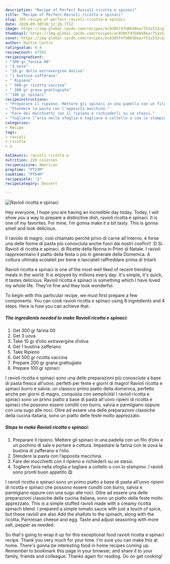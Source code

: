 ```yaml
---
description: "Recipe of Perfect Ravioli ricotta e spinaci"
title: "Recipe of Perfect Ravioli ricotta e spinaci"
slug: 305-recipe-of-perfect-ravioli-ricotta-e-spinaci
date: 2020-09-30T10:12:26.771Z
image: https://img-global.cpcdn.com/recipes/ec8305f4fb0b58ea/751x532cq70/ravioli-ricotta-e-spinaci-recipe-main-photo.jpg
thumbnail: https://img-global.cpcdn.com/recipes/ec8305f4fb0b58ea/751x532cq70/ravioli-ricotta-e-spinaci-recipe-main-photo.jpg
cover: https://img-global.cpcdn.com/recipes/ec8305f4fb0b58ea/751x532cq70/ravioli-ricotta-e-spinaci-recipe-main-photo.jpg
author: Hattie Castro
ratingvalue: 4.4
reviewcount: 47592
recipeingredient:
- "300 gr farina 00"
- "3 uova"
- "10 gr dolio extravergine doliva"
- "1 bustina zafferano"
- " Ripieno"
- " 500 gr ricotta vaccina"
- " 200 gr grana grattugiato"
- "100 gr spinaci"
recipeinstructions:
- "Preparare il ripieno. Mettere gli spinaci in una padella con un filo d’olio e un pochino di sale e portare a cottura. Impastare la farina con le uova la bustina di zafferano e l’olio."
- "Stendere la pasta con l’apposita macchina."
- "Fare dei mucchietti con il ripieno e richiederli su se stessi."
- "Togliere l’aria nella sfoglia e tagliare a coltello o con lo stampino. I ravioli sono pronti buon appetito 😋"
categories:
- Recipe
tags:
- ravioli
- ricotta
- e

katakunci: ravioli ricotta e 
nutrition: 220 calories
recipecuisine: American
preptime: "PT23M"
cooktime: "PT54M"
recipeyield: "1"
recipecategory: Dessert

---
```



![Ravioli ricotta e spinaci](https://img-global.cpcdn.com/recipes/ec8305f4fb0b58ea/751x532cq70/ravioli-ricotta-e-spinaci-recipe-main-photo.jpg)

Hey everyone, I hope you are having an incredible day today. Today, I will show you a way to prepare a distinctive dish, ravioli ricotta e spinaci. It is one of my favorites. For mine, I'm gonna make it a bit tasty. This is gonna smell and look delicious.

Il raviolo di magro, così chiamato perchè privo di carne all&#39;interno, è forse una delle forme di pasta più conosciuta anche fuori dai nostri confini!! :D Si. Ravioli di ricotta e spinaci. di Ricette della Nonna in Primi di Natale. I ravioli rappresentano il piatto della festa o più in generale della Domenica. A cottura ultimata scolateli per bene e lasciateli raffreddare prima di tritarli.

Ravioli ricotta e spinaci is one of the most well liked of recent trending meals in the world. It is enjoyed by millions every day. It's simple, it's quick, it tastes delicious. Ravioli ricotta e spinaci is something which I have loved my whole life. They're fine and they look wonderful.


To begin with this particular recipe, we must first prepare a few components. You can cook ravioli ricotta e spinaci using 8 ingredients and 4 steps. Here is how you can achieve that.

<!--inarticleads1-->

##### The ingredients needed to make Ravioli ricotta e spinaci:

1. Get 300 gr farina 00
1. Get 3 uova
1. Take 10 gr d’olio extravergine d’oliva
1. Get 1 bustina zafferano
1. Take  Ripieno
1. Get  500 gr ricotta vaccina
1. Prepare  200 gr grana grattugiato
1. Prepare 100 gr spinaci


I ravioli ricotta e spinaci sono una delle preparazioni più conosciute a base di pasta fresca all&#39;uovo, perfetti per feste e giorni di magro! Ravioli ricotta e spinaci burro e salvia: un classico primo piatto della domenica, perfetto anche per giorni di magro, conquista con semplicità! I ravioli ricotta e spinaci sono un primo piatto a base di pasta all&#39;uovo ripieni di ricotta e spinaci che possono essere conditi con burro, salvia e parmigiano oppure con una sugo alle noci. Oltre ad essere una delle preparazioni classiche della cucina italiana, sono un piatto delle feste molto apprezzato. 

<!--inarticleads2-->

##### Steps to make Ravioli ricotta e spinaci:

1. Preparare il ripieno. Mettere gli spinaci in una padella con un filo d’olio e un pochino di sale e portare a cottura. Impastare la farina con le uova la bustina di zafferano e l’olio.
1. Stendere la pasta con l’apposita macchina.
1. Fare dei mucchietti con il ripieno e richiederli su se stessi.
1. Togliere l’aria nella sfoglia e tagliare a coltello o con lo stampino. I ravioli sono pronti buon appetito 😋


I ravioli ricotta e spinaci sono un primo piatto a base di pasta all&#39;uovo ripieni di ricotta e spinaci che possono essere conditi con burro, salvia e parmigiano oppure con una sugo alle noci. Oltre ad essere una delle preparazioni classiche della cucina italiana, sono un piatto delle feste molto apprezzato. This is a simple stuffed ravioli made with a creamy ricotta spinach blend. I prepared a simple tomato sauce with just a touch of spice, but these ravioli are also Add the shallots to the spinach, along with the ricotta, Parmesan cheese and egg. Taste and adjust seasoning with more salt, pepper as needed. 

So that's going to wrap it up for this exceptional food ravioli ricotta e spinaci recipe. Thank you very much for your time. I'm sure you can make this at home. There's gonna be interesting food in home recipes coming up. Remember to bookmark this page in your browser, and share it to your family, friends and colleague. Thanks again for reading. Go on get cooking!
